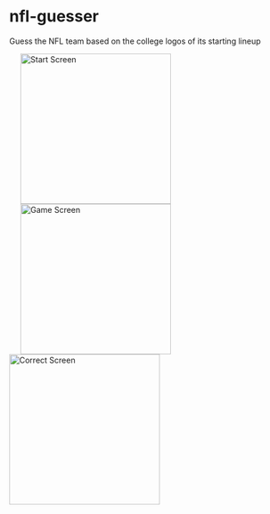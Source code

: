 # nfl-guesser
Guess the NFL team based on the college logos of its starting lineup

<p float="left">
  <img src="https://user-images.githubusercontent.com/101239062/158306779-d2660fbc-64c3-4cb2-931a-110855a9fe4f.png" alt="Start Screen" width="270" hspace="20"/>
  <img src="https://user-images.githubusercontent.com/101239062/158305125-b8b30b15-8c28-4cdb-9002-6dcdbb69d59b.png" alt="Game Screen" width="270" hspace="20"/>
  <img src="https://user-images.githubusercontent.com/101239062/158306924-852259d2-b7a0-4309-9b37-11f8072a858e.png" alt="Correct Screen" width="270"/>
</p>
